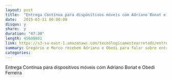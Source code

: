 ```yaml
---
layout: post
title:  "Entrega Contínua para dispositivos móveis com Adriano Bonat e Obedi Ferreira"
date:   2015-03-31 00:00:00
disqus: y
share:  y
duration: "47:30"
length: 45600981
link: https://s3-sa-east-1.amazonaws.com/tecnologicamentearretado/entrevistas/009-bonat_e_obedi/009-bonat_e_obedi.mp3
summary: Gregório e Marco recebem Adriano e Obedi para falar sobre entrega contínua para dispositivos móveis
categories: 
---
```


Entrega Contínua para dispositivos móveis com Adriano Bonat e Obedi Ferreira

<audio src="https://s3-sa-east-1.amazonaws.com/tecnologicamentearretado/entrevistas/009-bonat_e_obedi/009-bonat_e_obedi.mp3" preload="none" />

Baixe o áudio desta conversa [aqui](https://s3-sa-east-1.amazonaws.com/tecnologicamentearretado/entrevistas/009-bonat_e_obedi/009-bonat_e_obedi.mp3).

Entrevista por [Gregório Melo](https://twitter.com/gregoriomelo) e [Marco Valtas](https://twitter.com/mavcunha)

Música de entrada por [Marco Valtas](https://twitter.com/mavcunha)

Notas:

- No Twitter:
  - [Adriano Bonat](https://twitter.com/tanob)
  - [Obedi Ferreira](https://twitter.com/obehdi)
- [Crashlytics](https://try.crashlytics.com/)
- [HockeyApp](http://hockeyapp.net/features/)
- [Appium](http://appium.io/)
- [Xamarin](http://xamarin.com/)
